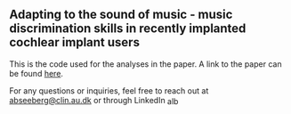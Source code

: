 ## Adapting to the sound of music - music discrimination skills in recently implanted cochlear implant users

This is the code used for the analyses in the paper. A link to the paper can be found [here](https://www.google.com).

For any questions or inquiries, feel free to reach out at abseeberg@clin.au.dk or through LinkedIn <a href="https://dk.linkedin.com/in/alberte-seeberg-044404191" target="blank"><img align="center" src="https://raw.githubusercontent.com/rahuldkjain/github-profile-readme-generator/master/src/images/icons/Social/linked-in-alt.svg" alt="alberte seeberg" height="15" width="20" /></a>
</p>
